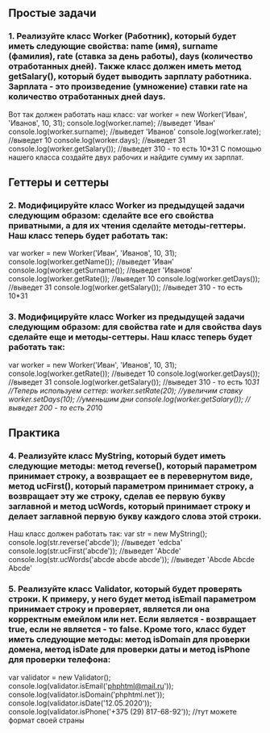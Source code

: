 ## Простые задачи

### 1.	Реализуйте класс Worker (Работник), который будет иметь следующие свойства: name (имя), surname (фамилия), rate (ставка за день работы), days (количество отработанных дней). Также класс должен иметь метод getSalary(), который будет выводить зарплату работника. Зарплата - это произведение (умножение) ставки rate на количество отработанных дней days.
Вот так должен работать наш класс:
var worker = new Worker('Иван', 'Иванов', 10, 31);
console.log(worker.name); //выведет 'Иван'
console.log(worker.surname); //выведет 'Иванов'
console.log(worker.rate); //выведет 10
console.log(worker.days); //выведет 31
console.log(worker.getSalary()); //выведет 310 - то есть 10*31
С помощью нашего класса создайте двух рабочих и найдите сумму их зарплат.

## Геттеры и сеттеры

### 2.	Модифицируйте класс Worker из предыдущей задачи следующим образом: сделайте все его свойства приватными, а для их чтения сделайте методы-геттеры. Наш класс теперь будет работать так:
var worker = new Worker('Иван', 'Иванов', 10, 31);
console.log(worker.getName()); //выведет 'Иван'
console.log(worker.getSurname()); //выведет 'Иванов'
console.log(worker.getRate()); //выведет 10
console.log(worker.getDays()); //выведет 31
console.log(worker.getSalary()); //выведет 310 - то есть 10*31

### 3.	Модифицируйте класс Worker из предыдущей задачи следующим образом: для свойства rate и для свойства days сделайте еще и методы-сеттеры. Наш класс теперь будет работать так:
var worker = new Worker('Иван', 'Иванов', 10, 31);
console.log(worker.getRate()); //выведет 10
console.log(worker.getDays()); //выведет 31
console.log(worker.getSalary()); //выведет 310 - то есть 10*31
//Теперь используем сеттер:
worker.setRate(20); //увеличим ставку
worker.setDays(10); //уменьшим дни
console.log(worker.getSalary()); //выведет 200 - то есть 20*10

## Практика

### 4.	Реализуйте класс MyString, который будет иметь следующие методы: метод reverse(), который параметром принимает строку, а возвращает ее в перевернутом виде, метод ucFirst(), который параметром принимает строку, а возвращает эту же строку, сделав ее первую букву заглавной и метод ucWords, который принимает строку и делает заглавной первую букву каждого слова этой строки.
Наш класс должен работать так:
var str = new MyString();
console.log(str.reverse('abcde')); //выведет 'edcba'
console.log(str.ucFirst('abcde')); //выведет 'Abcde'
console.log(str.ucWords('abcde abcde abcde')); //выведет 'Abcde Abcde Abcde'

### 5.	Реализуйте класс Validator, который будет проверять строки. К примеру, у него будет метод isEmail параметром принимает строку и проверяет, является ли она корректным емейлом или нет. Если является - возвращает true, если не является - то false. Кроме того, класс будет иметь следующие методы: метод isDomain для проверки домена, метод isDate для проверки даты и метод isPhone для проверки телефона:
var validator = new Validator();
console.log(validator.isEmail('phphtml@mail.ru'));
console.log(validator.isDomain('phphtml.net'));
console.log(validator.isDate('12.05.2020'));
console.log(validator.isPhone('+375 (29) 817-68-92')); //тут можете формат своей страны


